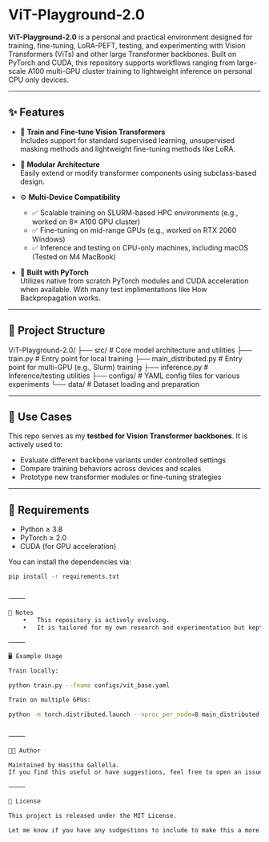 # ViT-Playground-2.0

**ViT-Playground-2.0** is a personal and practical environment designed for training, fine-tuning, LoRA-PEFT, testing, and experimenting with Vision Transformers (ViTs) and other large Transformer backbones. Built on PyTorch and CUDA, this repository supports workflows ranging from large-scale A100 multi-GPU cluster training to lightweight inference on personal CPU only devices.

---

## ✨ Features

- 🧠 **Train and Fine-tune Vision Transformers**  
  Includes support for standard supervised learning, unsupervised masking methods and lightweight fine-tuning methods like LoRA.

- 🔧 **Modular Architecture**  
  Easily extend or modify transformer components using subclass-based design.

- ⚙️ **Multi-Device Compatibility**  
  - ✅ Scalable training on SLURM-based HPC environments (e.g., worked on 8× A100 GPU cluster)
  - ✅ Fine-tuning on mid-range GPUs (e.g., worked on RTX 2060 Windows)  
  - ✅ Inference and testing on CPU-only machines, including macOS (Tested on M4 MacBook)

- 🚀 **Built with PyTorch**  
  Utilizes native from scratch PyTorch modules and CUDA acceleration when available. With many test implimentations like How Backpropagation works.

---

## 📁 Project Structure

ViT-Playground-2.0/
├── src/                 # Core model architecture and utilities
├── train.py             # Entry point for local training
├── main_distributed.py  # Entry point for multi-GPU (e.g., Slurm) training
├── inference.py         # Inference/testing utilities
├── configs/             # YAML config files for various experiments
└── data/                # Dataset loading and preparation

---

## 🧪 Use Cases

This repo serves as my **testbed for Vision Transformer backbones**. It is actively used to:

- Evaluate different backbone variants under controlled settings
- Compare training behaviors across devices and scales
- Prototype new transformer modules or fine-tuning strategies

---

## 🔧 Requirements

- Python ≥ 3.8
- PyTorch ≥ 2.0
- CUDA (for GPU acceleration)

You can install the dependencies via:

```bash
pip install -r requirements.txt


⸻

📌 Notes
	•	This repository is actively evolving.
	•	It is tailored for my own research and experimentation but kept general enough for others to adapt.

⸻

🖥️ Example Usage

Train locally:

python train.py --fname configs/vit_base.yaml

Train on multiple GPUs:

python -m torch.distributed.launch --nproc_per_node=8 main_distributed.py --fname configs/vit_large.yaml


⸻

🧑‍💻 Author

Maintained by Hasitha Gallella.
If you find this useful or have suggestions, feel free to open an issue or a pull request.

⸻

📜 License

This project is released under the MIT License.

Let me know if you have any sudgestions to include to make this a more practicle codebase to explore Deep learning framework!